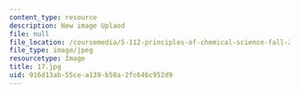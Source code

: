 ```yaml
---
content_type: resource
description: New image Uplaod
file: null
file_location: /coursemedia/5-112-principles-of-chemical-science-fall-2005/916d13ab55cea139b58a2fc646c952d9_17.jpg
file_type: image/jpeg
resourcetype: Image
title: 17.jpg
uid: 916d13ab-55ce-a139-b58a-2fc646c952d9
---
```

